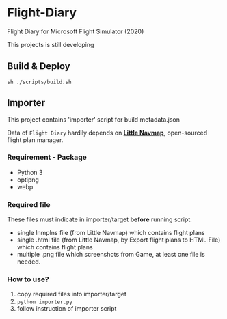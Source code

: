 # Flight-Diary
Flight Diary for Microsoft Flight Simulator (2020)

This projects is still developing

## Build & Deploy
```
sh ./scripts/build.sh
```

## Importer
This project contains 'importer' script for build metadata.json

Data of `Flight Diary` hardily depends on [**Little Navmap**](https://albar965.github.io/littlenavmap.html), open-sourced flight plan manager.

### Requirement - Package
* Python 3
* optipng
* webp

### Required file
These files must indicate in importer/target **before** running script.
* single lnmplns file (from Little Navmap) which contains flight plans
* single .html file (from Little Navmap, by Export flight plans to HTML File) which contains flight plans
* multiple .png file which screenshots from Game, at least one file is needed. 

### How to use?
1. copy required files into importer/target
2. `python importer.py`
3. follow instruction of importer script